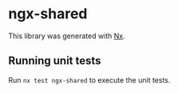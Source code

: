# ngx-shared

This library was generated with [Nx](https://nx.dev).

## Running unit tests

Run `nx test ngx-shared` to execute the unit tests.
